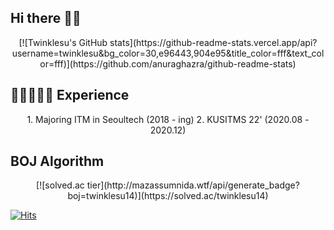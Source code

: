 ## Hi there 👋🏻
<center>
[![Twinklesu's GitHub stats](https://github-readme-stats.vercel.app/api?username=twinklesu&bg_color=30,e96443,904e95&title_color=fff&text_color=fff)](https://github.com/anuraghazra/github-readme-stats)
</center>


## 🐥👩🏻‍💻🐥 Experience
<center>
1. Majoring ITM in Seoultech (2018 - ing)
2. KUSITMS 22' (2020.08 - 2020.12)
</center>


##  BOJ Algorithm
<center>
[![solved.ac tier](http://mazassumnida.wtf/api/generate_badge?boj=twinklesu14)](https://solved.ac/twinklesu14)
</center>




[![Hits](https://hits.seeyoufarm.com/api/count/incr/badge.svg?url=https%3A%2F%2Fgithub.com%2Ftwinklesu&count_bg=%23FF6B74&title_bg=%23000000&icon=&icon_color=%23E7E7E7&title=hits&edge_flat=false)](https://hits.seeyoufarm.com)
